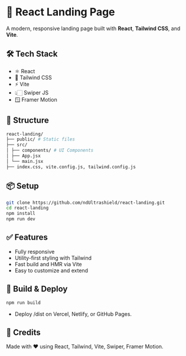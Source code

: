# 🚀 React Landing Page

A modern, responsive landing page built with **React**, **Tailwind CSS**, and **Vite**.

## 🛠️ Tech Stack

- ⚛️ React
- 💨 Tailwind CSS
- ⚡ Vite
- 👆🏻 Swiper JS
- 🪟 Framer Motion

## 📁 Structure

```bash
react-landing/
├── public/ # Static files
├── src/
│ ├── components/ # UI Components
│ ├── App.jsx
│ └── main.jsx
├── index.css, vite.config.js, tailwind.config.js
```

## 📦 Setup

```bash
git clone https://github.com/ndUltrashield/react-landing.git
cd react-landing
npm install
npm run dev
```

## ✅ Features

- Fully responsive
- Utility-first styling with Tailwind
- Fast build and HMR via Vite
- Easy to customize and extend

## 🚀 Build & Deploy

```bash
npm run build
```

- Deploy /dist on Vercel, Netlify, or GitHub Pages.

## 🙌 Credits

Made with ❤️ using React, Tailwind, Vite, Swiper, Framer Motion.
